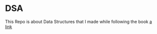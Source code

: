 # DSA
This Repo is about Data Structures that I made while following the book
[a link](https://www.google.co.in/books/edition/Data_Structures_and_Algorithms_in_C++/PRgLAAAAQBAJ?hl=en&gbpv=1&printsec=frontcover)
